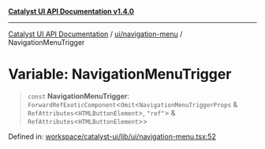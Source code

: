 [**Catalyst UI API Documentation v1.4.0**](../../../README.md)

---

[Catalyst UI API Documentation](../../../README.md) / [ui/navigation-menu](../README.md) / NavigationMenuTrigger

# Variable: NavigationMenuTrigger

> `const` **NavigationMenuTrigger**: `ForwardRefExoticComponent`\<`Omit`\<`NavigationMenuTriggerProps` & `RefAttributes`\<`HTMLButtonElement`\>, `"ref"`\> & `RefAttributes`\<`HTMLButtonElement`\>\>

Defined in: [workspace/catalyst-ui/lib/ui/navigation-menu.tsx:52](https://github.com/TheBranchDriftCatalyst/catalyst-ui/blob/main/lib/ui/navigation-menu.tsx#L52)
